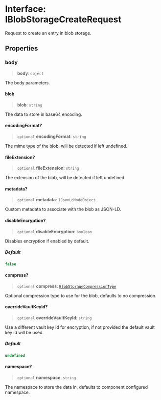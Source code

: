 # Interface: IBlobStorageCreateRequest

Request to create an entry in blob storage.

## Properties

### body

> **body**: `object`

The body parameters.

#### blob

> **blob**: `string`

The data to store in base64 encoding.

#### encodingFormat?

> `optional` **encodingFormat**: `string`

The mime type of the blob, will be detected if left undefined.

#### fileExtension?

> `optional` **fileExtension**: `string`

The extension of the blob, will be detected if left undefined.

#### metadata?

> `optional` **metadata**: `IJsonLdNodeObject`

Custom metadata to associate with the blob as JSON-LD.

#### disableEncryption?

> `optional` **disableEncryption**: `boolean`

Disables encryption if enabled by default.

##### Default

```ts
false
```

#### compress?

> `optional` **compress**: [`BlobStorageCompressionType`](../type-aliases/BlobStorageCompressionType.md)

Optional compression type to use for the blob, defaults to no compression.

#### overrideVaultKeyId?

> `optional` **overrideVaultKeyId**: `string`

Use a different vault key id for encryption, if not provided the default vault key id will be used.

##### Default

```ts
undefined
```

#### namespace?

> `optional` **namespace**: `string`

The namespace to store the data in, defaults to component configured namespace.
